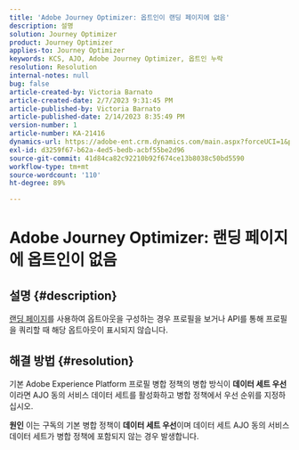 ```yaml
---
title: 'Adobe Journey Optimizer: 옵트인이 랜딩 페이지에 없음'
description: 설명
solution: Journey Optimizer
product: Journey Optimizer
applies-to: Journey Optimizer
keywords: KCS, AJO, Adobe Journey Optimizer, 옵트인 누락
resolution: Resolution
internal-notes: null
bug: false
article-created-by: Victoria Barnato
article-created-date: 2/7/2023 9:31:45 PM
article-published-by: Victoria Barnato
article-published-date: 2/14/2023 8:35:49 PM
version-number: 1
article-number: KA-21416
dynamics-url: https://adobe-ent.crm.dynamics.com/main.aspx?forceUCI=1&pagetype=entityrecord&etn=knowledgearticle&id=1b9b39cf-2ea7-ed11-aad1-6045bd0065f9
exl-id: d3259f67-b62a-4ed5-bedb-acbf55be2d96
source-git-commit: 41d84ca82c92210b92f674ce13b8038c50bd5590
workflow-type: tm+mt
source-wordcount: '110'
ht-degree: 89%

---
```


# Adobe Journey Optimizer: 랜딩 페이지에 옵트인이 없음

## 설명 {#description}

[랜딩 페이지](https://experienceleague.adobe.com/docs/journey-optimizer/using/landing-pages/lp-use-cases.html)를 사용하여 옵트아웃을 구성하는 경우 프로필을 보거나 API를 통해 프로필을 쿼리할 때 해당 옵트아웃이 표시되지 않습니다.

## 해결 방법 {#resolution}


기본 Adobe Experience Platform 프로필 병합 정책의 병합 방식이 <b>데이터 세트 우선</b>이라면 AJO 동의 서비스 데이터 세트를 활성화하고 병합 정책에서 우선 순위를 지정하십시오.


<b>원인</b>
이는 구독의 기본 병합 정책이 <b>데이터 세트 우선</b>이며 데이터 세트 AJO 동의 서비스 데이터 세트가 병합 정책에 포함되지 않는 경우 발생합니다.
